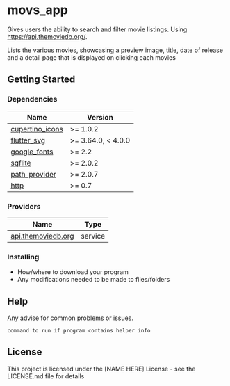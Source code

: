 # movs_app

Gives users the ability to search and filter movie listings. Using https://api.themoviedb.org/. 

Lists the various movies, showcasing a preview image, title, date of release and a detail page that is displayed on clicking each movies

## Getting Started

### Dependencies

| Name | Version |
|------|---------|
| <a name="cupertino_icons"></a> [cupertino_icons](#dependencies\_cupertino_icons) | >= 1.0.2 |
| <a name="flutter_svg"></a> [flutter_svg](#dependencies\_flutter_svg) | >= 3.64.0, < 4.0.0 |
| <a name="google_fonts"></a> [google_fonts](#dependencies\_google_fonts) | >= 2.2 |
| <a name="sqflite"></a> [sqflite](#dependencies\_sqflite) | >= 2.0.2 |
| <a name="path_provider"></a> [path_provider](#dependencies\_path_provider) | >= 2.0.7|
| <a name="http"></a> [http](##dependencies\_http) | >= 0.7 |

### Providers

| Name | Type |
|------|---------|
| <a name="api.themoviedb.org"></a> [api.themoviedb.org](#provider\_api.themoviedb.org) | service |

### Installing

* How/where to download your program
* Any modifications needed to be made to files/folders

## Help

Any advise for common problems or issues.
```
command to run if program contains helper info
```

## License

This project is licensed under the [NAME HERE] License - see the LICENSE.md file for details
